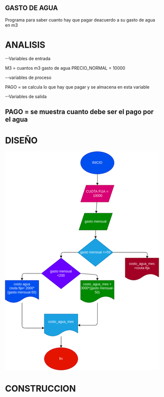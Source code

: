 ## GASTO DE AGUA
Programa para saber cuanto hay que pagar deacuerdo a su gasto de agua en m3
# ANALISIS

--Variables de entrada

M3 = cuantos m3 gasto de agua
PRECIO_NORMAL = 10000

--variables de proceso

PAGO = se calcula lo que hay que pagar y se almacena en esta variable

--Variables de salida

PAGO = se muestra cuanto debe ser el pago por el agua
--
# DISEÑO

![Diagrama de flujo](diagrama.png "diagrama de flujo")

# CONSTRUCCION